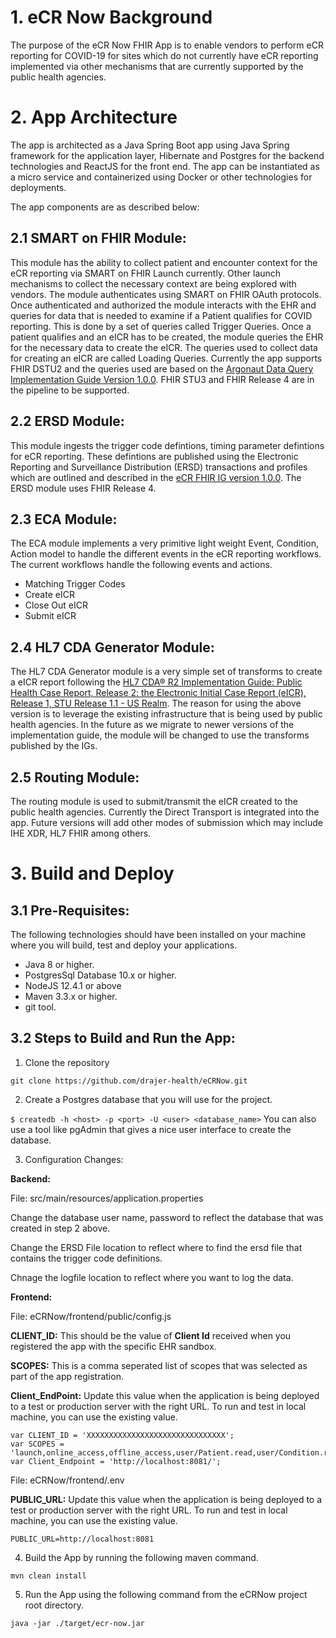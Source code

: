 # 1. eCR Now Background
The purpose of the eCR Now FHIR App is to enable vendors to perform eCR reporting for COVID-19 for sites which do not currently have eCR reporting implemented via other mechanisms that are currently supported by the public health agencies. 

# 2. App Architecture # 
The app is architected as a Java Spring Boot app using Java Spring framework for the application layer, Hibernate and Postgres for the backend technologies and ReactJS for the front end. The app can be instantiated as a micro service and containerized using Docker or other technologies for deployments. 

The app components are as described below:

## 2.1 SMART on FHIR Module: ##
This module has the ability to collect patient and encounter context for the eCR reporting via SMART on FHIR Launch currently. Other launch mechanisms to collect the necessary context are being explored with vendors. The module authenticates using SMART on FHIR OAuth protocols. Once authenticated and authorized the module interacts with the EHR and queries for data that is needed to examine if a Patient qualifies for COVID reporting. This is done by a set of queries called Trigger Queries. Once a patient qualifies and an eICR has to be created, the module queries the EHR for the necessary data to create the eICR. The queries used to collect data for creating an eICR are called Loading Queries. 
Currently the app supports FHIR DSTU2 and the queries used are based on the [Argonaut Data Query Implementation Guide Version 1.0.0](https://www.fhir.org/guides/argonaut/r2/). FHIR STU3 and FHIR Release 4 are in the pipeline to be supported.

## 2.2 ERSD Module: ##
This module ingests the trigger code defintions, timing parameter defintions for eCR reporting. These defintions are published using the Electronic Reporting and Surveillance Distribution (ERSD) transactions and profiles which are outlined and described in the [eCR FHIR IG version 1.0.0](http://hl7.org/fhir/us/ecr/). The ERSD module uses FHIR Release 4.

## 2.3 ECA Module: ##
The ECA module implements a very primitive light weight Event, Condition, Action model to handle the different events in the eCR reporting workflows. The current workflows handle the following events and actions. 
* Matching Trigger Codes
* Create eICR
* Close Out eICR 
* Submit eICR

## 2.4 HL7 CDA Generator Module: ##
The HL7 CDA Generator module is a very simple set of transforms to create a eICR report following the [HL7 CDA® R2 Implementation Guide: Public Health Case Report, Release 2: the Electronic Initial Case Report (eICR), Release 1, STU Release 1.1 - US Realm](https://www.hl7.org/implement/standards/product_brief.cfm?product_id=436). The reason for using the above version is to leverage the existing infrastructure that is being used by public health agencies. In the future as we migrate to newer versions of the implementation guide, the module will be changed to use the transforms published by the IGs.

## 2.5 Routing Module: ##
The routing module is used to submit/transmit the eICR created to the public health agencies. Currently the Direct Transport is integrated into the app. Future versions will add other modes of submission which may include IHE XDR, HL7 FHIR among others. 

# 3. Build and Deploy #

## 3.1 Pre-Requisites: ##
The following technologies should have been installed on your machine where you will build, test and deploy your applications.

* Java 8 or higher.
* PostgresSql Database 10.x or higher.
* NodeJS 12.4.1 or above
* Maven 3.3.x or higher.
* git tool.

## 3.2 Steps to Build and Run the App: ##

1. Clone the repository

```git clone https://github.com/drajer-health/eCRNow.git```

2. Create a Postgres database that you will use for the project.

```$ createdb -h <host> -p <port> -U <user> <database_name>```
  You can also use a tool like pgAdmin that gives a nice user interface to create the database.
  
3. Configuration Changes: 

**Backend:** 

File: src/main/resources/application.properties

Change the database user name, password to reflect the database that was created in step 2 above. 

Change the ERSD File location to reflect where to find the ersd file that contains the trigger code definitions.

Chnage the logfile location to reflect where you want to log the data.

**Frontend:** 

File: eCRNow/frontend/public/config.js

**CLIENT_ID:** This should be the value of **Client Id** received when you registered the app with the specific EHR sandbox.

**SCOPES:** This is a comma seperated list of scopes that was selected as part of the app registration. 

**Client_EndPoint:** Update this value when the application is being deployed to a test or production server with the right URL. To run and test in local machine, you can use the existing value.

```
var CLIENT_ID = 'XXXXXXXXXXXXXXXXXXXXXXXXXXXXXXX';
var SCOPES = 'launch,online_access,offline_access,user/Patient.read,user/Condition.read';
var Client_Endpoint = 'http://localhost:8081/';
```

File: eCRNow/frontend/.env

**PUBLIC_URL:** Update this value when the application is being deployed to a test or production server with the right URL. To run and test in local machine, you can use the existing value.

```PUBLIC_URL=http://localhost:8081```

4. Build the App by running the following maven command.

```mvn clean install```

5. Run the App using the following command from the eCRNow project root directory.

```java -jar ./target/ecr-now.jar```



